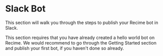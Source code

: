 # Slack Bot

This section will walk you through the steps to publish your Recime bot in Slack.

This section requires that you have already created a hello world bot on Recime. We would recommend to go through the Getting Started section and publish your first bot, if you haven't done so already.
